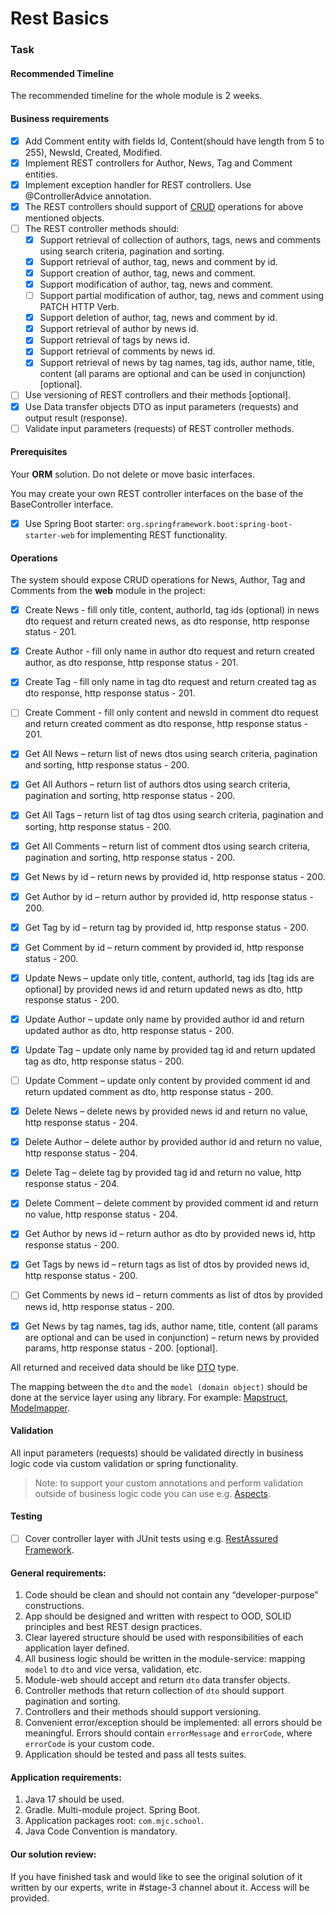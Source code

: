 # Rest Basics

### Task

#### Recommended Timeline

The recommended timeline for the whole module is 2 weeks.

#### Business requirements

- [x] Add Comment entity with fields Id, Content(should have length from 5 to 255), NewsId, Created, Modified.
- [x] Implement REST controllers for Author, News, Tag and Comment entities.
- [x] Implement exception handler for REST controllers. Use @ControllerAdvice annotation.
- [x] The REST controllers should support of [CRUD](https://en.wikipedia.org/wiki/Create,_read,_update_and_delete) operations for above mentioned objects.
- [ ] The REST controller methods should:
  - [x] Support retrieval of collection of authors, tags, news and comments using search criteria, pagination and sorting.
  - [x] Support retrieval of author, tag, news and comment by id.
  - [x] Support creation of author, tag, news and comment.
  - [x] Support modification of author, tag, news and comment.
  - [ ] Support partial modification of author, tag, news and comment using PATCH HTTP Verb.
  - [x] Support deletion of author, tag, news and comment by id.
  - [x] Support retrieval of author by news id.
  - [x] Support retrieval of tags by news id.
  - [x] Support retrieval of comments by news id.
  - [x] Support retrieval of news by tag names, tag ids, author name, title, content (all params are optional and can be used
    in conjunction) [optional].
- [ ] Use versioning of REST controllers and their methods [optional].
- [x] Use Data transfer objects DTO as input parameters (requests) and output result (response).
- [ ] Validate input parameters (requests) of REST controller methods.

#### Prerequisites

Your **ORM** solution. Do not delete or move basic interfaces. 

You may create your own REST controller interfaces on the base of the BaseController interface.

- [x] Use Spring Boot starter: `org.springframework.boot:spring-boot-starter-web` for implementing REST functionality.

#### Operations

The system should expose CRUD operations for News, Author, Tag and Comments from the __web__ module in the project:

- [x] Create News - fill only title, content, authorId, tag ids (optional) in news dto request and return created news,
  as dto response, http response status - 201.
- [x] Create Author - fill only name in author dto request and return created author, as dto response, http response status - 201.
- [x] Create Tag - fill only name in tag dto request and return created tag as dto response, http response status - 201.
- [ ] Create Comment - fill only content and newsId in comment dto request and return created comment as dto response,
  http response status - 201.

- [x] Get All News – return list of news dtos using search criteria, pagination and sorting, http response status - 200.
- [x] Get All Authors – return list of authors dtos using search criteria, pagination and sorting, http response status - 200.
- [x] Get All Tags – return list of tag dtos using search criteria, pagination and sorting, http response status - 200.
- [x] Get All Comments – return list of comment dtos using search criteria, pagination and sorting, http response status - 200.

- [x] Get News by id – return news by provided id, http response status - 200.
- [x] Get Author by id – return author by provided id, http response status - 200.
- [x] Get Tag by id – return tag by provided id, http response status - 200.
- [x] Get Comment by id – return comment by provided id, http response status - 200.

- [x] Update News – update only title, content, authorId, tag ids [tag ids are optional] by provided news id and return updated
  news as dto, http response status - 200.
- [x] Update Author – update only name by provided author id and return updated author as dto, http response status - 200.
- [x] Update Tag – update only name by provided tag id and return updated tag as dto, http response status - 200.
- [ ] Update Comment – update only content by provided comment id and return updated comment as dto, http response status - 200.

- [x] Delete News – delete news by provided news id and return no value, http response status - 204.
- [x] Delete Author – delete author by provided author id and return no value, http response status - 204.
- [x] Delete Tag – delete tag by provided tag id and return no value, http response status - 204.
- [x] Delete Comment – delete comment by provided comment id and return no value, http response status - 204.

- [x] Get Author by news id – return author as dto by provided news id, http response status - 200.
- [x] Get Tags by news id – return tags as list of dtos by provided news id, http response status - 200.
- [ ] Get Comments by news id – return comments as list of dtos by provided news id, http response status - 200.
- [x] Get News by tag names, tag ids, author name, title, content (all params are optional and can be used in
  conjunction) – return news by provided params, http response status - 200. [optional].

All returned and received data should be like [DTO](https://en.wikipedia.org/wiki/Data_transfer_object) type.

The mapping between the `dto` and the `model (domain object)` should be done at the service layer using any library.
For example: [Mapstruct](https://mapstruct.org/), [Modelmapper](http://modelmapper.org/).

#### Validation

All input parameters (requests) should be validated directly in business logic code via custom validation or spring functionality.
>Note: to support your custom annotations and perform validation outside of business logic code you can use
> e.g. [Aspects](https://docs.spring.io/spring-framework/docs/5.3.x/reference/html/core.html#aop).

#### Testing

- [ ] Cover controller layer with JUnit tests using e.g. [RestAssured Framework](https://semaphoreci.com/community/tutorials/testing-rest-endpoints-using-rest-assured).

#### General requirements:

1. Code should be clean and should not contain any “developer-purpose” constructions.
2. App should be designed and written with respect to OOD, SOLID principles and best REST design practices.
3. Clear layered structure should be used with responsibilities of each application layer defined.
4. All business logic should be written in the module-service: mapping `model` to `dto` and vice versa, validation, etc.
5. Module-web should accept and return `dto` data transfer objects.
6. Controller methods that return collection of `dto` should support pagination and sorting.
7. Controllers and their methods should support versioning.
8. Convenient error/exception should be implemented: all errors should be meaningful. Errors should
   contain `errorMessage` and `errorCode`, where `errorCode` is your custom code.
9. Application should be tested and pass all tests suites.

#### Application requirements:

1. Java 17 should be used.
2. Gradle. Multi-module project. Spring Boot.
3. Application packages root: `com.mjc.school`.
4. Java Code Convention is mandatory.

#### Our solution review:

If you have finished task and would like to see the original solution of it written by our experts, write in #stage-3 channel about it. Access will be provided.
